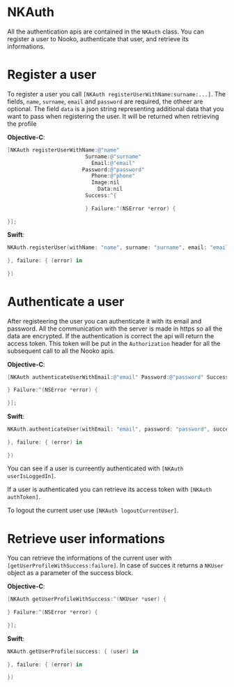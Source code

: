# NKAuth

All the authentication apis are contained in the `NKAuth` class. You can register a user to Nooko, authenticate that user, and retrieve its informations.

# Register a user

To register a user you call `[NKAuth registerUserWithName:surname:...]`. The fields, `name`, `surname`, `email` and `password` are required, the otheer are optional. The field `data` is a json string representing additional data that you want to pass when registering the user. It will be returned when retrieving the profile

**Objective-C**:

```objective-c
[NKAuth registerUserWithName:@"name"
						 Surname:@"surname"
						   Email:@"email"
					 	Password:@"password"
						   Phone:@"phone"
						   Image:nil
							 Data:nil
						 Success:^{
                             
						 } Failure:^(NSError *error) {
                             
}];
```

**Swift**:

```swift
NKAuth.registerUser(withName: "name", surname: "surname", email: "email", password: "password", phone: "1234567890", image: nil, data: nil, success: {
            
}, failure: { (error) in
            
})
```

# Authenticate a user

After registeering the user you can authenticate it with its email and password. All the communication with the server is made in https so all the data are encrypted. If the authentication is correct the api will return the access token. This token will be put in the `Authorization` header for all the subsequent call to all the Nooko apis.

**Objective-C**:

```objective-c
[NKAuth authenticateUserWithEmail:@"email" Password:@"password" Success:^(NSString *accessToken) {
        
} Failure:^(NSError *error) {
        
}];
```
**Swift**:

```swift
NKAuth.authenticateUser(withEmail: "email", password: "password", success: { (accessToken) in
            
}, failure: { (error) in
            
})

```

You can see if a user is curreently authenticated with `[NKAuth userIsLoggedIn]`.

If a user is authenticated you can retrieve its access token with `[NKAuth authToken]`.

To logout the current user use `[NKAuth logoutCurrentUser]`.


# Retrieve user informations

You can retrieve the informations of the current user with `[getUserProfileWithSuccess:failure]`. In case of succes it returns a `NKUser` object as a parameter of the success block.

**Objective-C**:

```objective-c
[NKAuth getUserProfileWithSuccess:^(NKUser *user) {
        
} Failure:^(NSError *error) {
        
}];
```
**Swift**:

```swift
NKAuth.getUserProfile(success: { (user) in
            
}, failure: { (error) in
            
})

```
